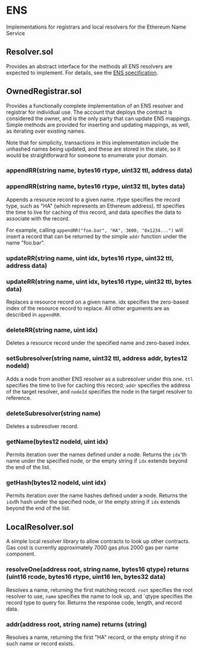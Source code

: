 # ENS
Implementations for registrars and local resolvers for the Ethereum Name Service

## Resolver.sol
Provides an abstract interface for the methods all ENS resolvers are expected to implement. For details, see the [ENS specification](https://github.com/ethereum/EIPs/issues/137).

## OwnedRegistrar.sol
Provides a functionally complete implementation of an ENS resolver and registrar for individual use. The account that deploys the contract is considered the owner, and is the only party that can update ENS mappings. Simple methods are provided for inserting and updating mappings, as well, as iterating over existing names.

Note that for simplicity, transactions in this implementation include the unhashed names being updated, and these are stored in the state, so it would be straightforward for someone to enumerate your domain.

### appendRR(string name, bytes16 rtype, uint32 ttl, address data)
### appendRR(string name, bytes16 rtype, uint32 ttl, bytes data)

Appends a resource record to a given name. rtype specifies the record type, such as "HA" (which represents an Ethereum address). ttl specifies the time to live for caching of this record, and data specifies the data to associate with the record.

For example, calling `appendRR("foo.bar", "HA", 3600, "0x1234...")` will insert a record that can be returned by the simple `addr` function under the name "foo.bar".

### updateRR(string name, uint idx, bytes16 rtype, uint32 ttl, address data)
### updateRR(string name, uint idx, bytes16 rtype, uint32 ttl, bytes data)

Replaces a resource record on a given name. idx specifies the zero-based index of the resource record to replace. All other arguments are as described in `appendRR`.

### deleteRR(string name, uint idx)

Deletes a resource record under the specified name and zero-based index.

### setSubresolver(string name, uint32 ttl, address addr, bytes12 nodeId)

Adds a node from another ENS resolver as a subresolver under this one. `ttl` specifies the time to live for caching this record; `addr` specifies the address of the target resolver, and `nodeId` specifies the node in the target resolver to reference.

### deleteSubresolver(string name)

Deletes a subresolver record.

### getName(bytes12 nodeId, uint idx)

Permits iteration over the names defined under a node. Returns the `idx`'th name under the specified node, or the empty string if `idx` extends beyond the end of the list.

### getHash(bytes12 nodeId, uint idx)

Permits iteration over the name hashes defined under a node. Returns the `idx`th hash under the specified node, or the empty string if `idx` extends beyond the end of the list.

## LocalResolver.sol
A simple local resolver library to allow contracts to look up other contracts. Gas cost is currently approximately 7000 gas plus 2000 gas per name component.

### resolveOne(address root, string name, bytes16 qtype) returns (uint16 rcode, bytes16 rtype, uint16 len, bytes32 data)
Resolves a name, returning the first matching record. `root` specifies the root resolver to use, `name` specifies the name to look up, and `qtype specifies the record type to query for. Returns the response code, length, and record data.

### addr(address root, string name) returns (string)
Resolves a name, returning the first "HA" record, or the empty string if no such name or record exists.
